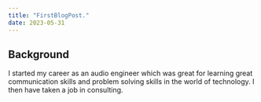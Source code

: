 ```yaml
---
title: "FirstBlogPost."
date: 2023-05-31
---
```


## Background

I started my career as an audio engineer which was great for learning great communication skills and problem solving skills in the world of technology. 
I then have taken a job in consulting.

